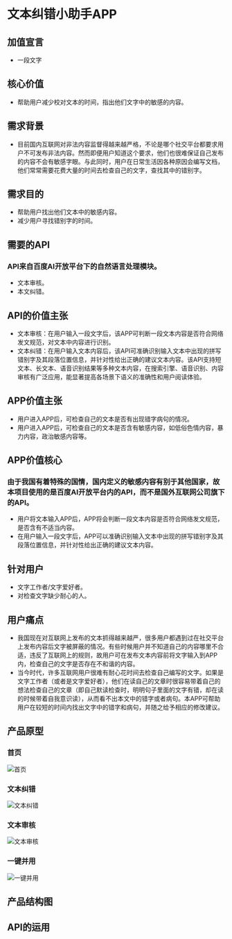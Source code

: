 # 文本纠错小助手APP

## 加值宣言
- 一段文字

## 核心价值
- 帮助用户减少校对文本的时间，指出他们文字中的敏感的内容。

## 需求背景
- 目前国内互联网对非法内容监督得越来越严格，不论是哪个社交平台都要求用户不可发布非法内容。然而即便用户知道这个要求，他们也很难保证自己发布的内容不会有敏感字眼。与此同时，用户在日常生活因各种原因会编写文档，他们常常需要花费大量的时间去检查自己的文字，查找其中的错别字。

## 需求目的
- 帮助用户找出他们文本中的敏感内容。
- 减少用户寻找错别字的时间。

## 需要的API
### API来自百度AI开放平台下的自然语言处理模块。
- 文本审核。
- 本文纠错。

## API的价值主张
- 文本审核：在用户输入一段文字后，该APP可判断一段文本内容是否符合网络发文规范，对文本中内容进行识别。
- 文本纠错：在用户输入文本内容后，该API可准确识别输入文本中出现的拼写错别字及其段落位置信息，并针对性给出正确的建议文本内容。该API支持短文本、长文本、语音识别结果等多种文本内容，在搜索引擎、语音识别、内容审核有广泛应用，能显著提高各场景下语义的准确性和用户阅读体验。

## APP价值主张
- 用户进入APP后，可检查自己的文本是否有出现错字病句的情况。
- 用户进入APP后，可检查自己的文本是否含有敏感内容，如低俗色情内容，暴力内容，政治敏感内容等。

## APP价值核心
### 由于我国有着特殊的国情，国内定义的敏感内容有别于其他国家，故本项目使用的是百度AI开放平台内的API，而不是国外互联网公司旗下的API。
- 用户将文本输入APP后，APP将会判断一段文本内容是否符合网络发文规范，是否含有不适当内容。
- 在用户输入一段文字后，APP可以准确识别输入文本中出现的拼写错别字及其段落位置信息，并针对性给出正确的建议文本内容。

## 针对用户
- 文字工作者/文字爱好者。
- 对检查文字缺少耐心的人。

## 用户痛点
- 我国现在对互联网上发布的文本抓得越来越严，很多用户都遇到过在社交平台上发布内容后文字被屏蔽的情况。有些时候用户并不知道自己的内容哪里不合适，违反了互联网上的规则，故用户可在发布文本内容前将文字输入到APP内，检查自己的文字是否存在不和谐的内容。
- 当今时代，许多互联网用户很难有耐心花时间去检查自己编写的文字。如果是文字工作者（或者是文字爱好者），他们在读自己的文章时很容易带着自己的想法检查自己的文章（即自己默读检查时，明明句子里面的文字有错，却在读的时候带着自我意识读），从而看不出本文中的错字或者病句。本APP可帮助用户在较短的时间内找出文字中的错字和病句，并随之给予相应的修改建议。

## 产品原型
### 首页
![首页](/picture/首页.png)
### 文本纠错
![文本纠错](/picture/文本纠错.png)
### 文本审核
![文本审核](/picture/文本审核.png)
### 一键并用
![一键并用](/picture/一键并用.png)

## 产品结构图

## API的运用
